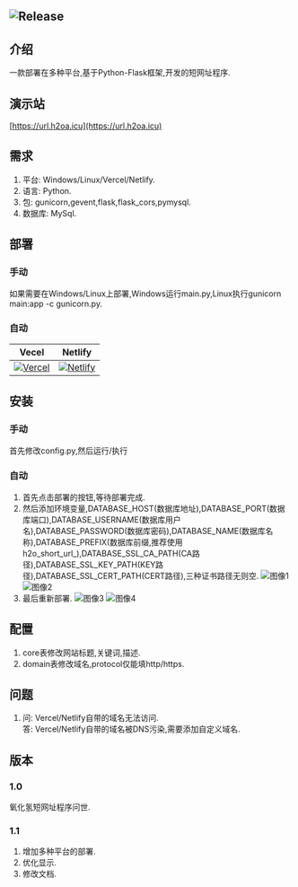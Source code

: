 ![Release](https://img.shields.io/badge/Release-1.1.0-blue)
---
## 介绍
一款部署在多种平台,基于Python-Flask框架,开发的短网址程序.
## 演示站
[https://url.h2oa.icu](https://url.h2oa.icu)
## 需求
1. 平台: Windows/Linux/Vercel/Netlify.
2. 语言: Python.
3. 包: gunicorn,gevent,flask,flask_cors,pymysql.
4. 数据库: MySql.
## 部署
### 手动
如果需要在Windows/Linux上部署,Windows运行main.py,Linux执行gunicorn main:app -c gunicorn.py.
### 自动
Vecel|Netlify
---|---
[![Vercel](https://vercel.com/button)](https://vercel.com/import/project?template=https://github.com/H2Oye/H2O_Short_Url)|[![Netlify](https://www.netlify.com/img/deploy/button.svg)](https://app.netlify.com/start/deploy?repository=https://github.com/H2Oye/H2O_Short_Url)
## 安装
### 手动
首先修改config.py,然后运行/执行
### 自动
1. 首先点击部署的按钮,等待部署完成.
2. 然后添加环境变量,DATABASE_HOST(数据库地址),DATABASE_PORT(数据库端口),DATABASE_USERNAME(数据库用户名),DATABASE_PASSWORD(数据库密码),DATABASE_NAME(数据库名称),DATABASE_PREFIX(数据库前缀,推荐使用h2o_short_url_),DATABASE_SSL_CA_PATH(CA路径),DATABASE_SSL_KEY_PATH(KEY路径),DATABASE_SSL_CERT_PATH(CERT路径),三种证书路径无则空.
![图像1](https://s1.ax1x.com/2023/01/16/pSl2iqK.jpg)
![图像2](https://s1.ax1x.com/2023/01/16/pSl2AaD.jpg)
3. 最后重新部署.
![图像3](https://s1.ax1x.com/2023/01/16/pSl2Pr6.jpg)
![图像4](https://s1.ax1x.com/2023/01/16/pSl2kVO.jpg)
## 配置
1. core表修改网站标题,关键词,描述.
2. domain表修改域名,protocol仅能填http/https.
## 问题
1. 问: Vercel/Netlify自带的域名无法访问.  
   答: Vercel/Netlify自带的域名被DNS污染,需要添加自定义域名.
## 版本
### 1.0
氧化氢短网址程序问世.
### 1.1
1. 增加多种平台的部署.
2. 优化显示.
3. 修改文档.